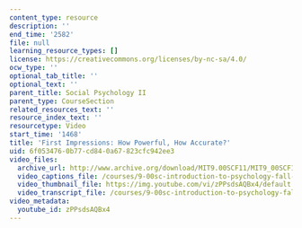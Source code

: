 ```yaml
---
content_type: resource
description: ''
end_time: '2582'
file: null
learning_resource_types: []
license: https://creativecommons.org/licenses/by-nc-sa/4.0/
ocw_type: ''
optional_tab_title: ''
optional_text: ''
parent_title: Social Psychology II
parent_type: CourseSection
related_resources_text: ''
resource_index_text: ''
resourcetype: Video
start_time: '1468'
title: 'First Impressions: How Powerful, How Accurate?'
uid: 6f053476-0b77-cd84-0a67-823cfc942ee3
video_files:
  archive_url: http://www.archive.org/download/MIT9.00SCF11/MIT9_00SCF11_lec23_300k.mp4
  video_captions_file: /courses/9-00sc-introduction-to-psychology-fall-2011/2462a7ce347758ca8d3c13440a25ae56_zPPsdsAQBx4.vtt
  video_thumbnail_file: https://img.youtube.com/vi/zPPsdsAQBx4/default.jpg
  video_transcript_file: /courses/9-00sc-introduction-to-psychology-fall-2011/6c51a146a435de55d45b346e5541a4b6_zPPsdsAQBx4.pdf
video_metadata:
  youtube_id: zPPsdsAQBx4
---
```

